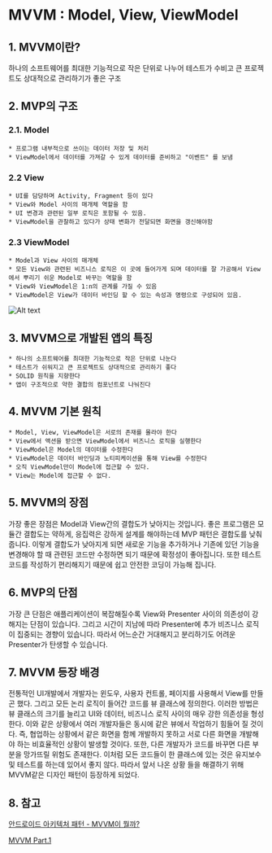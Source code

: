 # MVVM : Model, View, ViewModel



## 1. MVVM이란?
하나의 소프트웨어를 최대한 기능적으로 작은 단위로 나누어 테스트가 수비고 큰 프로젝트도 상대적으로 관리하기가 좋은 구조
## 2. MVP의 구조

### 2.1. Model
	* 프로그램 내부적으로 쓰이는 데이터 저장 및 처리
	* ViewModel에서 데이터를 가져갈 수 있게 데이터를 준비하고 "이벤트" 를 보냄

### 2.2 View
	* UI를 담당하며 Activity, Fragment 등이 있다
	* View와 Model 사이의 매개체 역할을 함
	* UI 변경과 관련된 일부 로직은 포함될 수 있음.
	* ViewModel을 관찰하고 있다가 상태 변화가 전달되면 화면을 갱신해야함

### 2.3 ViewModel
	* Model과 View 사이의 매개체
	* 모든 View와 관련된 비즈니스 로직은 이 곳에 들어가게 되며 데이터를 잘 가공해서 View에서 뿌리기 쉬운 Model로 바꾸는 역할을 함
	* View와 ViewModel은 1:n의 관계를 가질 수 있음
	* ViewModel은 View가 데이터 바인딩 할 수 있는 속성과 명령으로 구성되어 있음.

![Alt text](https://media.vlpt.us/images/jojo_devstory/post/5d3e1aa5-28bc-45d3-964f-36e60e4e9088/%EC%BA%A1%EC%B2%98.PNG)

## 3. MVVM으로 개발된 앱의 특징
	* 하나의 소프트웨어를 최대한 기능적으로 작은 단위로 나눈다
	* 테스트가 쉬워지고 큰 프로젝트도 상대적으로 관리하기 좋다
	* SOLID 원칙을 지향한다
	* 앱이 구조적으로 약한 결합의 컴포넌트로 나눠진다

## 4. MVVM 기본 원칙
	* Model, View, ViewModel은 서로의 존재를 몰라야 한다
	* View에서 액션을 받으면 ViewModel에서 비즈니스 로직을 실행한다
	* ViewModel은 Model의 데이터를 수정한다
	* ViewModel은 데이터 바인딩과 노티피케이션을 통해 View를 수정한다
	* 오직 ViewModel만이 Model에 접근할 수 있다.
	* View는 Model에 접근할 수 없다.

## 5. MVVM의 장점
가장 좋은 장점은 Model과 View간의 결합도가 낮아지는 것입니다.
좋은 프로그램은 모듈간 결합도는 약하게, 응집력은 강하게 설계를 해야하는데 MVP 패턴은 결합도를 낮춰줍니다. 이렇게 결합도가 낮아지게 되면 새로운 기능을 추가하거나 기존에 있던 기능을 변경해야 할 때 관련된 코드만 수정하면 되기 때문에 확정성이 좋아집니다. 또한 테스트 코드를 작성하기 편리해지기 때문에 쉽고 안전한 코딩이 가능해 집니다.

## 6. MVP의 단점
가장 큰 단점은 애플리케이션이 복잡해질수록 View와 Presenter 사이의 의존성이 강해지는 단점이 있습니다. 그리고 시간이 지남에 따라 Presenter에 추가 비즈니스 로직이 집중되는 경향이 있습니다. 따라서 어느순간 거대해지고 분리하기도 어려운 Presenter가 탄생할 수 있습니다.

## 7. MVVM 등장 배경
전통적인 UI개발에서 개발자는 윈도우, 사용자 컨트롤, 페이지를 사용해서 View를 만들곤 했다. 그리고 모든 논리 로직이 들어간 코드를 뷰 클래스에 정의한다. 이러한 방법은 뷰 클래스의 크기를 늘리고 UI와 데이터, 비즈니스 로직 사이의 매우 강한 의존성을 형성한다. 이와 같은 상황에서 여러 개발자들은 동시에 같은 뷰에서 작업하기 힘들어 질 것이다. 즉, 협업하는 상황에서 같은 화면을 함께 개발하지 못하고 서로 다른 화면을 개발해야 하는 비효율적인 상황이 발생할 것이다. 또한, 다른 개발자가 코드를 바꾸면 다른 부분을 망가뜨릴 위험도 존재한다. 이처럼 모든 코드들이 한 클래스에 있는 것은 유지보수 및 테스트를 하는데 있어서 좋지 않다. 따라서 앞서 나온 상황 들을 해결하기 위해 MVVM같은 디자인 패턴이 등장하게 되었다.

## 8. 참고
[안드로이드 아키텍처 패턴 - MVVM이 뭘까?](https://velog.io/@jojo_devstory/%EC%95%88%EB%93%9C%EB%A1%9C%EC%9D%B4%EB%93%9C-%EC%95%84%ED%82%A4%ED%85%8D%EC%B2%98-%ED%8C%A8%ED%84%B4-MVVM%EC%9D%B4-%EB%AD%98%EA%B9%8C)

[MVVM Part.1](https://woovictory.github.io/2019/06/09/What-is-MVVM/)

